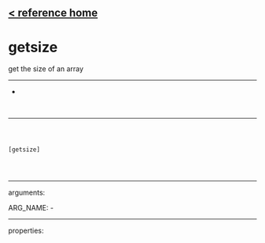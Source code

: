 [< reference home](ceammc_lib.html)
---

# getsize


get the size of an array

---

-
<br>


---


```



[getsize]


            
```

---
arguments:

ARG_NAME: -<br>

---
properties:


